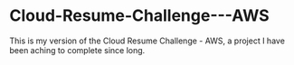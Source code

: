 # Cloud-Resume-Challenge---AWS
This is my version of the Cloud Resume Challenge - AWS, a project I have been aching to complete since long.
